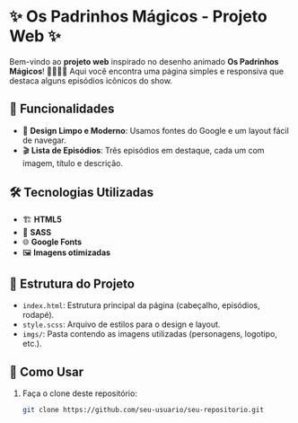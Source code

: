 # ✨ Os Padrinhos Mágicos - Projeto Web ✨

Bem-vindo ao **projeto web** inspirado no desenho animado **Os Padrinhos Mágicos**! 🧚‍♂️🧚‍♀️ Aqui você encontra uma página simples e responsiva que destaca alguns episódios icônicos do show.

## 🚀 Funcionalidades

- 🎨 **Design Limpo e Moderno**: Usamos fontes do Google e um layout fácil de navegar.
- 🎬 **Lista de Episódios**: Três episódios em destaque, cada um com imagem, título e descrição.

## 🛠️ Tecnologias Utilizadas

- 🏗️ **HTML5**
- 🎨 **SASS**
- 🌐 **Google Fonts**
- 🖼️ **Imagens otimizadas**

## 📂 Estrutura do Projeto

- `index.html`: Estrutura principal da página (cabeçalho, episódios, rodapé).
- `style.scss`: Arquivo de estilos para o design e layout.
- `imgs/`: Pasta contendo as imagens utilizadas (personagens, logotipo, etc.).

## 🎯 Como Usar

1. Faça o clone deste repositório:
   ```bash
   git clone https://github.com/seu-usuario/seu-repositorio.git
